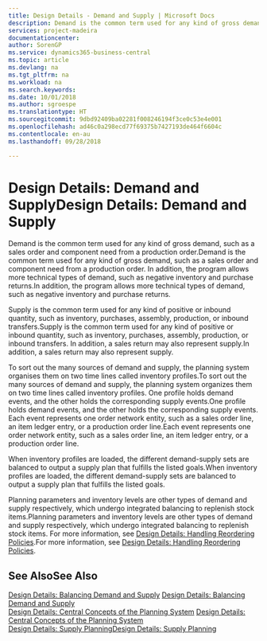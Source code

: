 ```yaml
---
title: Design Details - Demand and Supply | Microsoft Docs
description: Demand is the common term used for any kind of gross demand, such as a sales order and component need from a production order. In addition, the program allows more technical types of demand, such as negative inventory and purchase returns.
services: project-madeira
documentationcenter: 
author: SorenGP
ms.service: dynamics365-business-central
ms.topic: article
ms.devlang: na
ms.tgt_pltfrm: na
ms.workload: na
ms.search.keywords: 
ms.date: 10/01/2018
ms.author: sgroespe
ms.translationtype: HT
ms.sourcegitcommit: 9dbd92409ba02281f008246194f3ce0c53e4e001
ms.openlocfilehash: ad46c0a298ecd77f69375b7427193de464f6604c
ms.contentlocale: en-au
ms.lasthandoff: 09/28/2018

---
```

# <a name="design-details-demand-and-supply"></a><span data-ttu-id="f3263-104">Design Details: Demand and Supply</span><span class="sxs-lookup"><span data-stu-id="f3263-104">Design Details: Demand and Supply</span></span>
<span data-ttu-id="f3263-105">Demand is the common term used for any kind of gross demand, such as a sales order and component need from a production order.</span><span class="sxs-lookup"><span data-stu-id="f3263-105">Demand is the common term used for any kind of gross demand, such as a sales order and component need from a production order.</span></span> <span data-ttu-id="f3263-106">In addition, the program allows more technical types of demand, such as negative inventory and purchase returns.</span><span class="sxs-lookup"><span data-stu-id="f3263-106">In addition, the program allows more technical types of demand, such as negative inventory and purchase returns.</span></span>  
  
 <span data-ttu-id="f3263-107">Supply is the common term used for any kind of positive or inbound quantity, such as inventory, purchases, assembly, production, or inbound transfers.</span><span class="sxs-lookup"><span data-stu-id="f3263-107">Supply is the common term used for any kind of positive or inbound quantity, such as inventory, purchases, assembly, production, or inbound transfers.</span></span> <span data-ttu-id="f3263-108">In addition, a sales return may also represent supply.</span><span class="sxs-lookup"><span data-stu-id="f3263-108">In addition, a sales return may also represent supply.</span></span>  
  
 <span data-ttu-id="f3263-109">To sort out the many sources of demand and supply, the planning system organises them on two time lines called inventory profiles.</span><span class="sxs-lookup"><span data-stu-id="f3263-109">To sort out the many sources of demand and supply, the planning system organizes them on two time lines called inventory profiles.</span></span> <span data-ttu-id="f3263-110">One profile holds demand events, and the other holds the corresponding supply events.</span><span class="sxs-lookup"><span data-stu-id="f3263-110">One profile holds demand events, and the other holds the corresponding supply events.</span></span> <span data-ttu-id="f3263-111">Each event represents one order network entity, such as a sales order line, an item ledger entry, or a production order line.</span><span class="sxs-lookup"><span data-stu-id="f3263-111">Each event represents one order network entity, such as a sales order line, an item ledger entry, or a production order line.</span></span>  
  
 <span data-ttu-id="f3263-112">When inventory profiles are loaded, the different demand-supply sets are balanced to output a supply plan that fulfills the listed goals.</span><span class="sxs-lookup"><span data-stu-id="f3263-112">When inventory profiles are loaded, the different demand-supply sets are balanced to output a supply plan that fulfills the listed goals.</span></span>  
  
 <span data-ttu-id="f3263-113">Planning parameters and inventory levels are other types of demand and supply respectively, which undergo integrated balancing to replenish stock items.</span><span class="sxs-lookup"><span data-stu-id="f3263-113">Planning parameters and inventory levels are other types of demand and supply respectively, which undergo integrated balancing to replenish stock items.</span></span> <span data-ttu-id="f3263-114">For more information, see [Design Details: Handling Reordering Policies](design-details-handling-reordering-policies.md).</span><span class="sxs-lookup"><span data-stu-id="f3263-114">For more information, see [Design Details: Handling Reordering Policies](design-details-handling-reordering-policies.md).</span></span>  
  
## <a name="see-also"></a><span data-ttu-id="f3263-115">See Also</span><span class="sxs-lookup"><span data-stu-id="f3263-115">See Also</span></span>  
 <span data-ttu-id="f3263-116">[Design Details: Balancing Demand and Supply](design-details-balancing-demand-and-supply.md) </span><span class="sxs-lookup"><span data-stu-id="f3263-116">[Design Details: Balancing Demand and Supply](design-details-balancing-demand-and-supply.md) </span></span>  
 <span data-ttu-id="f3263-117">[Design Details: Central Concepts of the Planning System](design-details-central-concepts-of-the-planning-system.md) </span><span class="sxs-lookup"><span data-stu-id="f3263-117">[Design Details: Central Concepts of the Planning System](design-details-central-concepts-of-the-planning-system.md) </span></span>  
 [<span data-ttu-id="f3263-118">Design Details: Supply Planning</span><span class="sxs-lookup"><span data-stu-id="f3263-118">Design Details: Supply Planning</span></span>](design-details-supply-planning.md)
